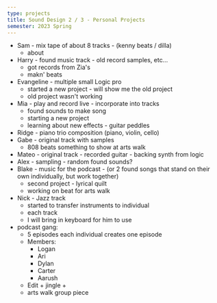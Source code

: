 ```yaml
---
type: projects
title: Sound Design 2 / 3 - Personal Projects
semester: 2023 Spring
---
```


- Sam - mix tape of about 8 tracks - (kenny beats / dilla)
  - about
- Harry - found music track - old record samples, etc...
  - got records from Zia's
  - makn' beats
- Evangeline - multiple small Logic pro
  - started a new project - will show me the old project
  - old project wasn't working
- Mia - play and record live - incorporate into tracks
  - found sounds to make song
  - starting a new project
  - learning about new effects - guitar peddles
- Ridge - piano trio composition (piano, violin, cello)
- Gabe - original track with samples
  - 808 beats something to show at arts walk
- Mateo - original track - recorded guitar - backing synth from logic
- Alex - sampling - random found sounds?
- Blake - music for the podcast - (or 2 found songs that stand on their own individually, but work together)
  - second project - lyrical quilt
  - working on beat for arts walk
- Nick - Jazz track
  - started to transfer instruments to individual
  - each track
  - I will bring in keyboard for him to use
- podcast gang:
  - 5 episodes each individual creates one episode
  - Members:
    - Logan
    - Ari
    - Dylan
    - Carter
    - Aarush
  - Edit + jingle +
  - arts walk group piece
